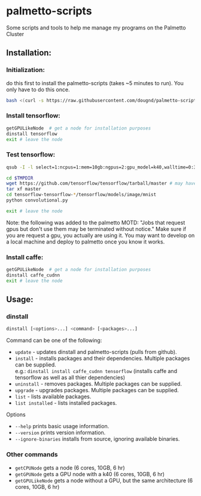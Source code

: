 # palmetto-scripts

Some scripts and tools to help me manage my programs on the Palmetto Cluster

## Installation:

### Initialization:
do this first to install the palmetto-scripts (takes ~5 minutes to run). You only have to do this once.
```bash
bash <(curl -s https://raw.githubusercontent.com/dougnd/palmetto-scripts/master/bin/basicSetup.sh)
```

### Install tensorflow:
```bash
getGPULikeNode  # get a node for installation purposes
dinstall tensorflow
exit # leave the node
```

### Test tensorflow:
```bash
qsub -I -l select=1:ncpus=1:mem=10gb:ngpus=2:gpu_model=k40,walltime=0:30:00

cd $TMPDIR
wget https://github.com/tensorflow/tensorflow/tarball/master # may have to try this more than once
tar xf master
cd tensorflow-tensorflow-*/tensorflow/models/image/mnist
python convolutional.py

exit # leave the node
```
Note: the following was added to the palmetto MOTD: "Jobs that request gpus but don't use them may be terminated without notice."  Make sure if you are request a gpu, you actually are using it.  You may want to develop on a local machine and deploy to palmetto once you know it works.

### Install caffe:
```bash
getGPULikeNode  # get a node for installation purposes
dinstall caffe_cudnn
exit # leave the node
```

## Usage:

### dinstall
```bash
dinstall [<options>...] <command> [<packages>...]
```
Command can be one of the following:
- `update` - updates dinstall and palmetto-scripts (pulls from github).
- `install` - installs packages and their dependencies.  Multiple packages can be supplied.  
    e.g.: `dinstall install caffe_cudnn tensorflow`  (installs caffe and tensorflow as well as all thier dependencies)
- `uninstall` - removes packages.   Multiple packages can be supplied.
- `upgrade` - upgrades packages.   Multiple packages can be supplied.
- `list` - lists available packages.
- `list installed` - lists installed packages.

Options
- `--help` prints basic usage information.
- `--version` prints version information.
- `--ignore-binaries` installs from source, ignoring available binaries.



### Other commands
- `getCPUNode` gets a node (6 cores, 10GB, 6 hr)
- `getGPUNode` gets a GPU node with a k40 (6 cores, 10GB, 6 hr)
- `getGPULikeNode` gets a node without a GPU, but the same architecture (6 cores, 10GB, 6 hr)



